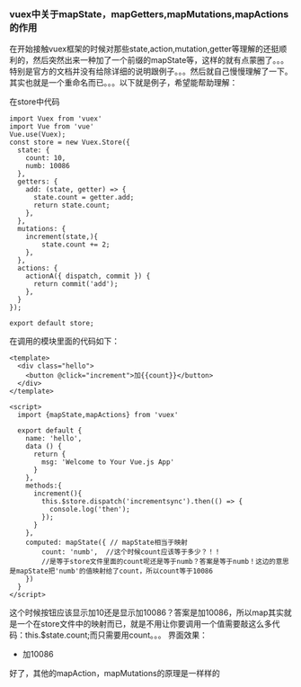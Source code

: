 ### vuex中关于mapState，mapGetters,mapMutations,mapActions的作用

在开始接触vuex框架的时候对那些state,action,mutation,getter等理解的还挺顺利的，然后突然出来一种加了一个前缀的mapState等，这样的就有点蒙圈了。。。特别是官方的文档并没有给除详细的说明跟例子。。。然后就自己慢慢理解了一下。其实也就是一个重命名而已。。。以下就是例子，希望能帮助理解：

在store中代码


```
import Vuex from 'vuex'  
import Vue from 'vue'  
Vue.use(Vuex);  
const store = new Vuex.Store({  
  state: {  
    count: 10,  
    numb: 10086  
  },  
  getters: {  
    add: (state, getter) => {  
      state.count = getter.add;  
      return state.count;  
    },  
  },  
  mutations: {  
    increment(state,){  
        state.count += 2;  
    },  
  },  
  actions: {  
    actionA({ dispatch, commit }) {  
      return commit('add');  
    },  
  }  
});  
  
export default store;  
```

在调用的模块里面的代码如下：

```
<template>  
  <div class="hello">  
    <button @click="increment">加{{count}}</button>  
  </div>  
</template>  
  
<script>  
  import {mapState,mapActions} from 'vuex'  
  
  export default {  
    name: 'hello',  
    data () {  
      return {  
        msg: 'Welcome to Your Vue.js App'  
      }  
    },  
    methods:{  
      increment(){  
        this.$store.dispatch('incrementsync').then(() => {  
          console.log('then');  
        });  
      }  
    },  
    computed: mapState({ // mapState相当于映射  
        count: 'numb',  //这个时候count应该等于多少？！！
        //是等于store文件里面的count呢还是等于numb？答案是等于numb！这边的意思是mapState把'numb'的值映射给了count，所以count等于10086  
    })  
  }  
</script>
```
这个时候按钮应该显示加10还是显示加10086？答案是加10086，所以map其实就是一个在store文件中的映射而已，就是不用让你要调用一个值需要敲这么多代码：this.$state.count;而只需要用count。。。
界面效果：

 * 加10086


好了，其他的mapAction，mapMutations的原理是一样样的
